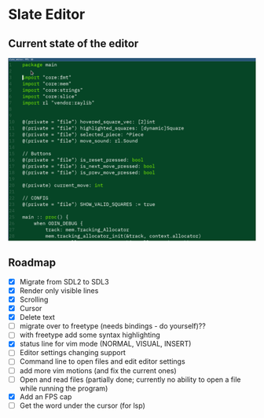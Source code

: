 # Slate Editor
## Current state of the editor
![Demo](./assets/demo-1.gif)

## Roadmap
- [x] Migrate from SDL2 to SDL3
- [x] Render only visible lines
- [x] Scrolling
- [x] Cursor
- [x] Delete text
- [ ] migrate over to freetype (needs bindings - do yourself)??
- [ ] with freetype add some syntax highlighting
- [x] status line for vim mode (NORMAL, VISUAL, INSERT)
- [ ] Editor settings changing support
- [ ] Command line to open files and edit editor settings
- [ ] add more vim motions (and fix the current ones)
- [ ] Open and read files (partially done; currently no ability to open a file while running the program)
- [x] Add an FPS cap
- [ ] Get the word under the cursor (for lsp)

